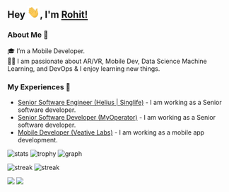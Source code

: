 ## Hey <img src="./images/Hi.gif" width="28px">, I'm [Rohit!](https://nnrohu.github.io)
<!--
### connect with me
<a href="https://www.linkedin.com/in/nnrohu/" target="_blank">
  <img align="left" width="24px" src="https://cdn.jsdelivr.net/npm/simple-icons@v3/icons/linkedin.svg"  />
</a>
<a href="https://twitter.com/nnrohu" target="_blank">
  <img align="left" width="26px" src="https://cdn.jsdelivr.net/npm/simple-icons@v3/icons/twitter.svg" />
</a>
<a href="mailto:nnrohu@gmail.com" target="_blank">
  <img align="left" width="26px" src="https://cdn.jsdelivr.net/npm/simple-icons@v3/icons/gmail.svg" />
</a>

<br />
-->
### About Me 🚀

🎓 I’m a Mobile Developer. </br>
👨‍💻  I am passionate about AR/VR, Mobile Dev, Data Science Machine Learning, and DevOps & I enjoy learning new things. </br>

### My Experiences 🙌

- [Senior Software Engineer (Helius | Singlife)](https://www.helius-tech.com/) - I am working as a Senior software developer.
- [Senior Software Developer (MyOperator)](https://myoperator.com/) - I am working as a Senior software developer.
- [Mobile Developer (Veative Labs)](https://www.veative.com/) - I am working as a mobile app development.

![stats](https://github-readme-stats.vercel.app/api?username=nnrohu&title_color=3498db&text_color=2ecc71&icon_color=3498db&bg_color=00000000&hide_border=true&show_icons=true&include_all_commits=true&count_private=true&disable_animations=false)
![trophy](https://github-profile-trophy.vercel.app/?username=nnrohu&no-bg=true&no-frame=true&column=4&theme=algolia)
![graph](https://github-readme-activity-graph.vercel.app/graph?username=nnrohu&bg_color=0000000&color=2980b9&line=2980b9&point=27ae60&area_color=2980b9&area=true&hide_border=true)

![streak](https://github-contributor-stats.vercel.app/api?username=nnrohu&title_color=3498db&text_color=2ecc71&icon_color=3498db&bg_color=00000000&hide_border=true&show_icons=true&include_all_commits=true&count_private=true&disable_animations=true)
![streak](https://streak-stats.demolab.com/?user=nnrohu&hide_border=true&background=00000000&border=2980b9&stroke=2980b9&ring=27ae60&fire=27ae60&currStreakNum=2980b9&sideNums=2980b9&currStreakLabel=2980b9&sideLabels=2980b9&dates=2980b9)

![](https://komarev.com/ghpvc/?username=nnrohu&style=flat-square&label=Views)
![](https://badges.pufler.dev/visits/char-al/nnrohu?color=black&logo=github&style=flat-square)
